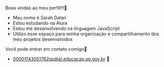 Boas vindas ao meu perfil!!!🧡

- Meu nome é Sarah Dalan
- Estou estudando na Alura
- Estou me desenvolvendo na linguagem JavaScript
- Utilizo esse espaço para minha organização e compartilhamento dos meu projetos desenvolvidos

Você pode entrar em contato comigo📮

- 00001143051762sp@al.educacao.sp.gov.br 📧
